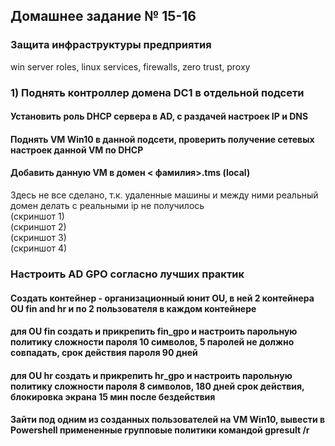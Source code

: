## Домашнее задание № 15-16  
### Защита инфраструктуры предприятия  
win server roles, linux services, firewalls, zero trust, proxy  


### 1) Поднять контроллер домена DC1 в отдельной подсети  
#### Установить роль DHCP сервера в AD, с раздачей настроек IP и DNS  
#### Поднять VM Win10 в данной подсети, проверить получение сетевых настроек данной VM по DHCP  
#### Добавить данную VM в домен < фамилия>.tms (local)    

Здесь не все сделано, т.к. удаленные машины и между ними реальный домен делать с реальными ip не получилось  
(скриншот 1)  
(скриншот 2)   
(скриншот 3)   
(скриншот 4)   

### Настроить AD GPO согласно лучших практик   
#### Создать контейнер - организационный юнит OU, в ней 2 контейнера OU fin and hr и по 2 пользователя в каждом контейнере   
#### для OU fin создать и прикрепить fin_gpo и настроить парольную политику сложности пароля 10 символов, 5 паролей не должно совпадать, срок действия пароля 90 дней   
#### для OU hr создать и прикрепить hr_gpo и настроить парольную политику сложности пароля 8 символов, 180 дней срок действия, блокировка экрана 15 мин после бездействия   
#### Зайти под одним из созданных пользователей на VM Win10, вывести в Powershell примененные групповые политики командой gpresult /r  

